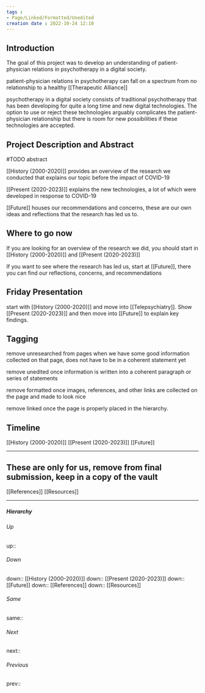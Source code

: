 ```yaml
---
tags :
- Page/Linked/Formatted/Unedited
creation date : 2022-10-24 12:10 
---
```


## Introduction
The goal of this project was to develop an understanding of patient-physician relations in psychotherapy in a digital society. 

patient-physician relations in psychotherapy can fall on a spectrum from no relationship to a healthy [[Therapeutic Alliance]]

psychotherapy in a digital society consists of traditional psychotherapy that has been developing for quite a long time and new digital technologies. The option to use or reject these technologies arguably complicates the patient-physician relationship but there is room for new possibilities if these technologies are accepted.

## Project Description and Abstract
#TODO abstract

[[History (2000-2020)]] provides an overview of the research we conducted that explains our topic before the impact of COVID-19

[[Present (2020-2023)]] explains the new technologies, a lot of which were developed in response to COVID-19

[[Future]] houses our recommendations and concerns, these are our own ideas and reflections that the research has led us to.

## Where to go now
If you are looking for an overview of the research we did, you should start in [[History (2000-2020)]] and [[Present (2020-2023)]]

If you want to see where the research has led us, start at [[Future]], there you can find our reflections, concerns, and recommendations

## Friday Presentation
start with [[History (2000-2020)]] and move into [[Telepsychiatry]]. Show [[Present (2020-2023)]] and then move into [[Future]] to explain key findings.

## Tagging
remove unresearched from pages when we have some good information collected on that page, does not have to be in a coherent statement yet

remove unedited once information is written into a coherent paragraph or series of statements

remove formatted once images, references, and other links are collected on the page and made to look nice

remove linked once the page is properly placed in the hierarchy.

## Timeline
[[History (2000-2020)]]
[[Present (2020-2023)]]
[[Future]]

---

## These are only for us, remove from final submission, keep in a copy of the vault
[[References]]
[[Resources]]

---
##### Hierarchy
###### Up
up:: 
###### Down
down:: [[History (2000-2020)]]
down:: [[Present (2020-2023)]]
down:: [[Future]]
down:: [[References]]
down:: [[Resources]]
###### Same
same:: 
###### Next
next:: 
###### Previous
prev:: 